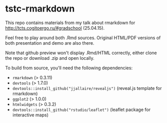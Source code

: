 # tstc-rmarkdown

This repo contains materials from my talk about rmarkdown for http://tcts.cogitoergo.ru/#gradschool (25.04.15).

Feel free to play around both .Rmd sources. Original HTML/PDF versions of both presentation and demo are also there.

Note that github preview won't display .Rmd/HTML correctly, either clone the repo or download .zip and open locally.

To build from source, you'll need the following dependencies:

* `rmarkdown` (> 0.3.11)
* `devtools` (> 1.7.0)
* `devtools::install_github("jjallaire/revealjs")` (reveal.js template for rmarkdown)
* `ggplot2` (> 1.0.0)
* `htmlwidgets` (> 0.3.2)
* `devtools::install_github("rstudio/leaflet")` (leaflet package for interactive maps)

